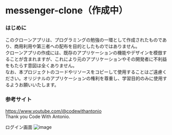 # messenger-clone（作成中）

### はじめに  

このクローンアプリは、プログラミングの勉強の一環として作成されたものであり、商用利用や第三者への配布を目的としたものではありません。  
クローンアプリの作成には、既存のアプリケーションの機能やデザインを模倣することが含まれますが、これにより元のアプリケーションやその開発者に不利益をもたらす意図は全くありません。  
なお、本プロジェクトのコードやリソースをコピーして使用することはご遠慮ください。オリジナルのアプリケーションの権利を尊重し、学習目的のみに使用するようお願いいたします。  

### 参考サイト

https://www.youtube.com/@codewithantonio  
Thank you Code With Antonio.


ログイン画面
![image](https://github.com/user-attachments/assets/2d56e2df-8361-4c7d-bbf2-0905d9862598)
